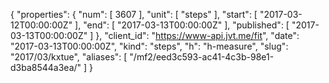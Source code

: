 {
  "properties": {
    "num": [
      3607
    ],
    "unit": [
      "steps"
    ],
    "start": [
      "2017-03-12T00:00:00Z"
    ],
    "end": [
      "2017-03-13T00:00:00Z"
    ],
    "published": [
      "2017-03-13T00:00:00Z"
    ]
  },
  "client_id": "https://www-api.jvt.me/fit",
  "date": "2017-03-13T00:00:00Z",
  "kind": "steps",
  "h": "h-measure",
  "slug": "2017/03/kxtue",
  "aliases": [
    "/mf2/eed3c593-ac41-4c3b-98e1-d3ba8544a3ea/"
  ]
}
